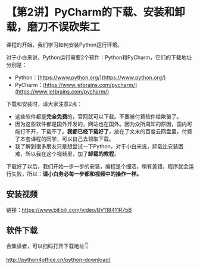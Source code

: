 # 【第2讲】PyCharm的下载、安装和卸载，磨刀不误砍柴工

课程的开始，我们学习如何安装Python运行环境。

对于小白来说，Python运行需要2个软件：Python和PyCharm，它们的下载地址分别是：

- Python：[https://www.python.org/](https://www.python.org/)
- PyCharm：[https://www.jetbrains.com/pycharm/](https://www.jetbrains.com/pycharm/)

下载和安装时，请大家注意2点：

- 这些软件都是**完全免费**的，官网就可以下载。不要被付费软件给欺骗了。
- 因为这些软件都是国外开发的，网站也在国外。因为众所周知的原因，国内可能打不开，下载不了。**我都已经下载好了**，放在了文末的百度云网盘里，付费了本套课程的同学，可以自己去领取下载。
- 我了解到很多朋友只是想尝试一下Python，对于小白来说，卸载比安装困难，所以我在这个视频里，加了**卸载的教程**。

下载好了以后，我们开始一步一步的安装，编程是个细活，稍有差错，程序就会运行失败，所以：**请小白务必每一步都和视频中的操作一样。**


## 安装视频

链接：https://www.bilibili.com/video/BV118411R7bB

## 软件下载

合集读者，可以扫码打开下载地址👇

http://python4office.cn/python-download/




